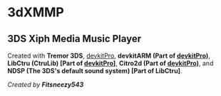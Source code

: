 # 3dXMMP
## 3DS Xiph Media Music Player
Created with **Tremor 3DS**, [devkitPro](https://www.devkitpro.org), **devkitARM (Part of [devkitPro](https://www.devkitpro.org))**, **LibCtru (CtruLib) [Part of [devkitPro](https://www.devkitpro.org)]**, **Citro2d (Part of [devkitPro](https://www.devkitpro.org))**, and **NDSP (The 3DS's default sound system) [Part of LibCtru]**.

*Created by **Fitsneezy543***

